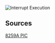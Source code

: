 ![Interrupt Execution](https://cdn.discordapp.com/attachments/1214945622621298748/1214945636080812072/image.png?ex=65faf54c&is=65e8804c&hm=5ea525c2cc53a1d56f7039fa5497207648c9646ee098607a53ffe318862beb34&)


## Sources

[8259A PIC](https://www.rcet.org.in/uploads/academics/rohini_83905302201.pdf)
